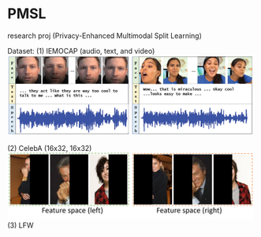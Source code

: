 # PMSL
research proj (Privacy-Enhanced Multimodal Split Learning)

Dataset:
(1) IEMOCAP (audio, text, and video)
<img src="figs/IEMOCAP.png" width="500">

(2) CelebA (16x32, 16x32)
<img src="figs/celeba.png" width="500">
(3) LFW
